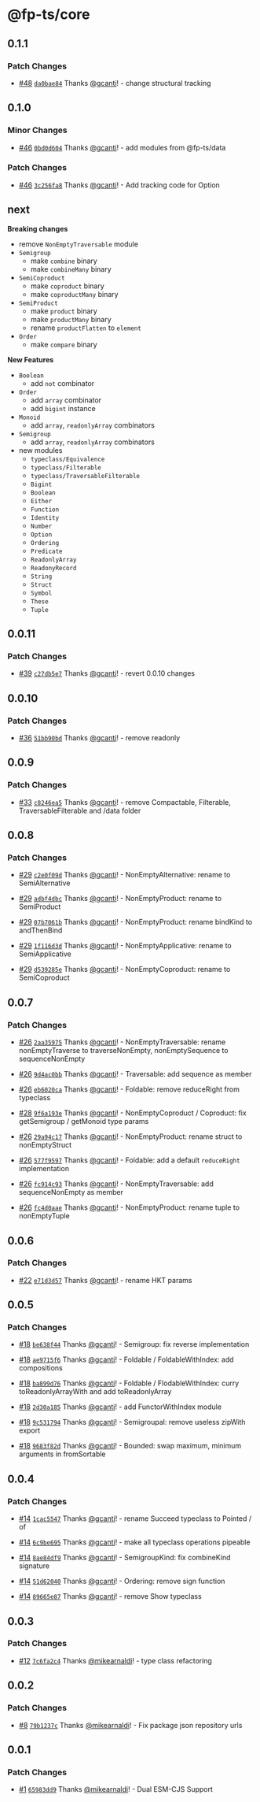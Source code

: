 # @fp-ts/core

## 0.1.1

### Patch Changes

- [#48](https://github.com/fp-ts/core/pull/48) [`da0bae84`](https://github.com/fp-ts/core/commit/da0bae8487d59d78c5ba6470d37727ccc66538bb) Thanks [@gcanti](https://github.com/gcanti)! - change structural tracking

## 0.1.0

### Minor Changes

- [#46](https://github.com/fp-ts/core/pull/46) [`0bd0d604`](https://github.com/fp-ts/core/commit/0bd0d60454642d7b1692d923c2d240b747ac797b) Thanks [@gcanti](https://github.com/gcanti)! - add modules from @fp-ts/data

### Patch Changes

- [#46](https://github.com/fp-ts/core/pull/46) [`3c256fa8`](https://github.com/fp-ts/core/commit/3c256fa8b9bbb4379ad51c5e48781deaaac2990a) Thanks [@gcanti](https://github.com/gcanti)! - Add tracking code for Option

## next

**Breaking changes**

- remove `NonEmptyTraversable` module
- `Semigroup`
  - make `combine` binary
  - make `combineMany` binary
- `SemiCoproduct`
  - make `coproduct` binary
  - make `coproductMany` binary
- `SemiProduct`
  - make `product` binary
  - make `productMany` binary
  - rename `productFlatten` to `element`
- `Order`
  - make `compare` binary

**New Features**

- `Boolean`
  - add `not` combinator
- `Order`
  - add `array` combinator
  - add `bigint` instance
- `Monoid`
  - add `array`, `readonlyArray` combinators
- `Semigroup`
  - add `array`, `readonlyArray` combinators
- new modules
  - `typeclass/Equivalence`
  - `typeclass/Filterable`
  - `typeclass/TraversableFilterable`
  - `Bigint`
  - `Boolean`
  - `Either`
  - `Function`
  - `Identity`
  - `Number`
  - `Option`
  - `Ordering`
  - `Predicate`
  - `ReadonlyArray`
  - `ReadonyRecord`
  - `String`
  - `Struct`
  - `Symbol`
  - `These`
  - `Tuple`

## 0.0.11

### Patch Changes

- [#39](https://github.com/fp-ts/core/pull/39) [`c27db5e7`](https://github.com/fp-ts/core/commit/c27db5e796071966a64af1a860b56e417f99423e) Thanks [@gcanti](https://github.com/gcanti)! - revert 0.0.10 changes

## 0.0.10

### Patch Changes

- [#36](https://github.com/fp-ts/core/pull/36) [`51bb90bd`](https://github.com/fp-ts/core/commit/51bb90bd4f32bd878575a159a2bc0c8c3b3ff57b) Thanks [@gcanti](https://github.com/gcanti)! - remove readonly

## 0.0.9

### Patch Changes

- [#33](https://github.com/fp-ts/core/pull/33) [`c8246ea5`](https://github.com/fp-ts/core/commit/c8246ea56c07d44507b90be49bc529ddee2847d6) Thanks [@gcanti](https://github.com/gcanti)! - remove Compactable, Filterable, TraversableFilterable and /data folder

## 0.0.8

### Patch Changes

- [#29](https://github.com/fp-ts/core/pull/29) [`c2e0f09d`](https://github.com/fp-ts/core/commit/c2e0f09dc0d5aca2cc3c200adbe25991ff1a8c0c) Thanks [@gcanti](https://github.com/gcanti)! - NonEmptyAlternative: rename to SemiAlternative

- [#29](https://github.com/fp-ts/core/pull/29) [`adbf4dbc`](https://github.com/fp-ts/core/commit/adbf4dbc1e6d8ea2d85e897de8048be7ac6dd88c) Thanks [@gcanti](https://github.com/gcanti)! - NonEmptyProduct: rename to SemiProduct

- [#29](https://github.com/fp-ts/core/pull/29) [`07b7061b`](https://github.com/fp-ts/core/commit/07b7061bcef03d405a47777bc89e979c1b58e335) Thanks [@gcanti](https://github.com/gcanti)! - NonEmptyProduct: rename bindKind to andThenBind

- [#29](https://github.com/fp-ts/core/pull/29) [`1f116d3d`](https://github.com/fp-ts/core/commit/1f116d3ddfbb26afd9e92b7001de7f1425774d3e) Thanks [@gcanti](https://github.com/gcanti)! - NonEmptyApplicative: rename to SemiApplicative

- [#29](https://github.com/fp-ts/core/pull/29) [`d539285e`](https://github.com/fp-ts/core/commit/d539285e270d69bd995a3ebc4e98a84b74665f46) Thanks [@gcanti](https://github.com/gcanti)! - NonEmptyCoproduct: rename to SemiCoproduct

## 0.0.7

### Patch Changes

- [#26](https://github.com/fp-ts/core/pull/26) [`2aa35975`](https://github.com/fp-ts/core/commit/2aa35975d2803377c0a629603b308e3c2c6448b9) Thanks [@gcanti](https://github.com/gcanti)! - NonEmptyTraversable: rename nonEmptyTraverse to traverseNonEmpty, nonEmptySequence to sequenceNonEmpty

- [#26](https://github.com/fp-ts/core/pull/26) [`9d4ac0bb`](https://github.com/fp-ts/core/commit/9d4ac0bb2dc82a33a9959565b6af8289af0f4403) Thanks [@gcanti](https://github.com/gcanti)! - Traversable: add sequence as member

- [#26](https://github.com/fp-ts/core/pull/26) [`eb6020ca`](https://github.com/fp-ts/core/commit/eb6020ca6b8d1cbe3cb4ead58ab9b54cc9ce82a3) Thanks [@gcanti](https://github.com/gcanti)! - Foldable: remove reduceRight from typeclass

- [#28](https://github.com/fp-ts/core/pull/28) [`9f6a193e`](https://github.com/fp-ts/core/commit/9f6a193e4580aadc18ccc172a9e3cf6ffde5c19d) Thanks [@gcanti](https://github.com/gcanti)! - NonEmptyCoproduct / Coproduct: fix getSemigroup / getMonoid type params

- [#26](https://github.com/fp-ts/core/pull/26) [`29a94c17`](https://github.com/fp-ts/core/commit/29a94c17f0f018627892f1749acbdea07471374f) Thanks [@gcanti](https://github.com/gcanti)! - NonEmptyProduct: rename struct to nonEmptyStruct

- [#26](https://github.com/fp-ts/core/pull/26) [`577f9597`](https://github.com/fp-ts/core/commit/577f9597db0a53728fca14e9a945e1e0d7164957) Thanks [@gcanti](https://github.com/gcanti)! - Foldable: add a default `reduceRight` implementation

- [#26](https://github.com/fp-ts/core/pull/26) [`fc914c93`](https://github.com/fp-ts/core/commit/fc914c9319017abd3da4b11987342fbf56806eca) Thanks [@gcanti](https://github.com/gcanti)! - NonEmptyTraversable: add sequenceNonEmpty as member

- [#26](https://github.com/fp-ts/core/pull/26) [`fc4d0aae`](https://github.com/fp-ts/core/commit/fc4d0aaef2aeca6b63f10432695c62e808c6310b) Thanks [@gcanti](https://github.com/gcanti)! - NonEmptyProduct: rename tuple to nonEmptyTuple

## 0.0.6

### Patch Changes

- [#22](https://github.com/fp-ts/core/pull/22) [`e71d3d57`](https://github.com/fp-ts/core/commit/e71d3d57b0869ab3283a7bb68e76452bc0a2ffba) Thanks [@gcanti](https://github.com/gcanti)! - rename HKT params

## 0.0.5

### Patch Changes

- [#18](https://github.com/fp-ts/core/pull/18) [`be638f44`](https://github.com/fp-ts/core/commit/be638f44764484c8d93943d916d3fc0285466cbd) Thanks [@gcanti](https://github.com/gcanti)! - Semigroup: fix reverse implementation

- [#18](https://github.com/fp-ts/core/pull/18) [`ae9715f6`](https://github.com/fp-ts/core/commit/ae9715f6670fda76e25c955cdaab17c65af098ba) Thanks [@gcanti](https://github.com/gcanti)! - Foldable / FoldableWithIndex: add compositions

- [#18](https://github.com/fp-ts/core/pull/18) [`ba899d76`](https://github.com/fp-ts/core/commit/ba899d76debfd15031d0fff9079332fd33394f9b) Thanks [@gcanti](https://github.com/gcanti)! - Foldable / FlodableWithIndex: curry toReadonlyArrayWith and add toReadonlyArray

- [#18](https://github.com/fp-ts/core/pull/18) [`2d30a185`](https://github.com/fp-ts/core/commit/2d30a1852227ac4f5279ebafef46ac527f5048ee) Thanks [@gcanti](https://github.com/gcanti)! - add FunctorWithIndex module

- [#18](https://github.com/fp-ts/core/pull/18) [`9c531794`](https://github.com/fp-ts/core/commit/9c531794ca69346f38740e002687e4bd55fcb6b9) Thanks [@gcanti](https://github.com/gcanti)! - Semigroupal: remove useless zipWith export

- [#18](https://github.com/fp-ts/core/pull/18) [`9683f82d`](https://github.com/fp-ts/core/commit/9683f82d68e35bfa471a6b39d59830b078d868c9) Thanks [@gcanti](https://github.com/gcanti)! - Bounded: swap maximum, minimum arguments in fromSortable

## 0.0.4

### Patch Changes

- [#14](https://github.com/fp-ts/core/pull/14) [`1cac5547`](https://github.com/fp-ts/core/commit/1cac5547815673308916236780b94c6263825cde) Thanks [@gcanti](https://github.com/gcanti)! - rename Succeed typeclass to Pointed / of

- [#14](https://github.com/fp-ts/core/pull/14) [`6c9be695`](https://github.com/fp-ts/core/commit/6c9be6950e8bb004802dce959f8d133f7e911aa7) Thanks [@gcanti](https://github.com/gcanti)! - make all typeclass operations pipeable

- [#14](https://github.com/fp-ts/core/pull/14) [`8ae84df9`](https://github.com/fp-ts/core/commit/8ae84df993f63d1255a9b40a614fcc79fea8ad68) Thanks [@gcanti](https://github.com/gcanti)! - SemigroupKind: fix combineKind signature

- [#14](https://github.com/fp-ts/core/pull/14) [`51d62040`](https://github.com/fp-ts/core/commit/51d62040bf25ddc8e7911171d48b60282a35fb26) Thanks [@gcanti](https://github.com/gcanti)! - Ordering: remove sign function

- [#14](https://github.com/fp-ts/core/pull/14) [`89665e87`](https://github.com/fp-ts/core/commit/89665e8768e1c9fac1894c12b74e5941341a9473) Thanks [@gcanti](https://github.com/gcanti)! - remove Show typeclass

## 0.0.3

### Patch Changes

- [#12](https://github.com/fp-ts/core/pull/12) [`7c6fa2c4`](https://github.com/fp-ts/core/commit/7c6fa2c4992dd3aeffbd1e7a9aeb564a62c5f149) Thanks [@mikearnaldi](https://github.com/mikearnaldi)! - type class refactoring

## 0.0.2

### Patch Changes

- [#8](https://github.com/fp-ts/core/pull/8) [`79b1237c`](https://github.com/fp-ts/core/commit/79b1237c22a16f8354f8c5f086922585ce26b572) Thanks [@mikearnaldi](https://github.com/mikearnaldi)! - Fix package json repository urls

## 0.0.1

### Patch Changes

- [#1](https://github.com/fp-ts/core/pull/1) [`65983dd9`](https://github.com/fp-ts/core/commit/65983dd99a04cd2d1d6f503dabaa600df5c82d17) Thanks [@mikearnaldi](https://github.com/mikearnaldi)! - Dual ESM-CJS Support
